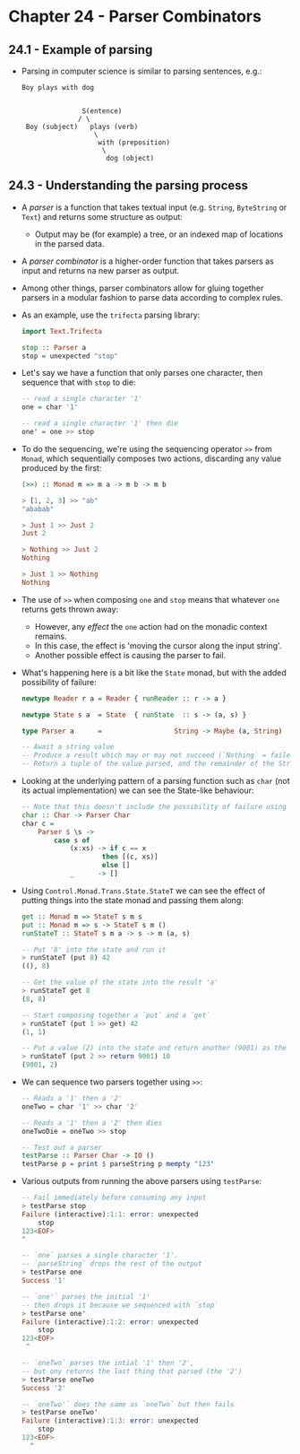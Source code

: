 # Chapter 24 - Parser Combinators

## 24.1 - Example of parsing

- Parsing in computer science is similar to parsing sentences, e.g.:

    ```
    Boy plays with dog


                   S(entence)
                  / \
     Boy (subject)   plays (verb)
                      \
                       with (preposition)
                        \
                         dog (object)
    ```


## 24.3 - Understanding the parsing process

- A _parser_ is a function that takes textual input (e.g. `String`, `ByteString` or `Text`) and returns some structure as output:
    - Output may be (for example) a tree, or an indexed map of locations in the parsed data.

- A _parser combinator_ is a higher-order function that takes parsers as input and returns na new parser as output.

- Among other things, parser combinators allow for gluing together parsers in a modular fashion to parse data according to complex rules.

- As an example, use the `trifecta` parsing library:

    ```haskell
    import Text.Trifecta

    stop :: Parser a
    stop = unexpected "stop"
    ```

- Let's say we have a function that only parses one character, then sequence that with `stop` to die:

    ```haskell
    -- read a single character '1'
    one = char '1'

    -- read a single character '1' then die
    one' = one >> stop
    ```

- To do the sequencing, we're using the sequencing operator `>>` from `Monad`, which sequentially composes two actions, discarding any value produced by the first:

    ```haskell
    (>>) :: Monad m => m a -> m b -> m b

    > [1, 2, 3] >> "ab"
    "ababab"

    > Just 1 >> Just 2
    Just 2

    > Nothing >> Just 2
    Nothing

    > Just 1 >> Nothing
    Nothing
    ```

- The use of `>>` when composing `one` and `stop` means that whatever `one` returns gets thrown away:
    - However, any _effect_ the `one` action had on the monadic context remains.
    - In this case, the effect is 'moving the cursor along the input string'.
    - Another possible effect is causing the parser to fail.

- What's happening here is a bit like the `State` monad, but with the added possibility of failure:

    ```haskell
    newtype Reader r a = Reader { runReader :: r -> a }

    newtype State s a  = State  { runState  :: s -> (a, s) }

    type Parser a      =                  String -> Maybe (a, String)

    -- Await a string value
    -- Produce a result which may or may not succeed (`Nothing` = failed)
    -- Return a tuple of the value parsed, and the remainder of the String
    ```

- Looking at the underlying pattern of a parsing function such as `char` (not its actual implementation) we can see the State-like behaviour:

    ```haskell
    -- Note that this doesn't include the possibility of failure using `Maybe`
    char :: Char -> Parser Char
    char c =
        Parser $ \s ->
            case s of
                (x:xs) -> if c == x
                        then [(c, xs)]
                        else []
                _      -> []
    ```

- Using `Control.Monad.Trans.State.StateT` we can see the effect of putting things into the state monad and passing them along:

    ```haskell
    get :: Monad m => StateT s m s
    put :: Monad m => s -> StateT s m ()
    runStateT :: StateT s m a -> s -> m (a, s)

    -- Put '8' into the state and run it
    > runStateT (put 8) 42
    ((), 8)

    -- Get the value of the state into the result 'a'
    > runStateT get 8
    (8, 8)

    -- Start composing together a `put` and a `get`
    > runStateT (put 1 >> get) 42
    (1, 1)

    -- Put a value (2) into the state and return another (9001) as the return value
    > runStateT (put 2 >> return 9001) 10
    (9001, 2)
    ```

- We can sequence two parsers together using `>>`:

    ```haskell
    -- Reads a '1' then a '2'
    oneTwo = char '1' >> char '2'

    -- Reads a '1' then a '2' then dies
    oneTwoDie = oneTwo >> stop

    -- Test out a parser
    testParse :: Parser Char -> IO ()
    testParse p = print $ parseString p mempty "123"
    ```

- Various outputs from running the above parsers using `testParse`:

    ```haskell
    -- Fail immediately before consuming any input
    > testParse stop
    Failure (interactive):1:1: error: unexpected
        stop
    123<EOF>
    ^

    -- `one` parses a single character '1'.
    -- `parseString` drops the rest of the output
    > testParse one
    Success '1'

    -- `one'` parses the initial '1'
    -- then drops it because we sequenced with `stop`
    > testParse one'
    Failure (interactive):1:2: error: unexpected
        stop
    123<EOF>
     ^

    -- `oneTwo` parses the intial '1' then '2',
    -- but ony returns the last thing that parsed (the '2')
    > testParse oneTwo
    Success '2'

    -- `oneTwo'` does the same as `oneTwo` but then fails
    > testParse oneTwo'
    Failure (interactive):1:3: error: unexpected
        stop
    123<EOF>
      ^
    ```
